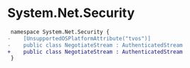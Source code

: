 # System.Net.Security

``` diff
 namespace System.Net.Security {
-    [UnsupportedOSPlatformAttribute("tvos")]
-    public class NegotiateStream : AuthenticatedStream
+    public class NegotiateStream : AuthenticatedStream
 }
```
